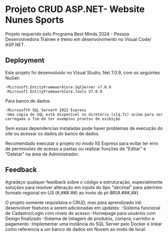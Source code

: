 
# Projeto CRUD ASP.NET- Website Nunes Sports

Projeto requerido pelo Programa Best Minds 2024 - Pessoa Desenvolvedora Trainee e treino em desenvolvimento no Visual Code/ ASP.NET.




## Deployment

Este projeto foi desenvolvido no Visual Studio, Net 7.0.9, com os seguintes NuGet:
```
-Microsoft.EntityFrameworkCore.SqlServer v7.0.9
-Microsoft.EntityFrameworkCore.Tools V7.0.9
```
Para banco de dados:
```
-Microsoft® SQL Server® 2022 Express
-Uma cópia do SQL está disponível no diretório (slq.7z) acima para ser carregada a fim de ter exemplos prontos de exibição
```
Sem essas dependencias instaladas pode haver problemas de execução do site ou acessar os dados do banco de dados.

Recomendado executar o projeto no modo IIS Express para evitar ter erro de permissões de acesso a pastas ou realizar funções de "Editar" e "Deletar" na área de Administrador.


## Feedback

Agradeço qualquer feedback sobre o código e estruturação, especialmente soluções para resolver alteração em inputs do tipo "decimal" para aderirem formato regional en-US (#,###.##) ao invés do pt-BR(#.###,##).

O projeto somente requisitava o CRUD, mas para aprendizado irei desenvolver features a serem adicionadas em updates:
-Sistema funcional de Cadastro/Login com níveis de acesso
-Homepage para usuários com Design finalizado
-Sistema de listagem de produtos, compra, carrinho e pagamento
-Implementar uma instância do SQL Server pelo Docker e linkar como referencia a um banco de dados em Nuvem ao invés de local.

